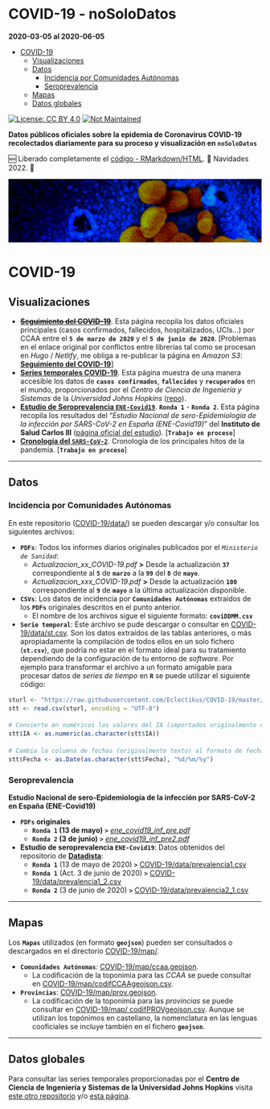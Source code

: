 COVID-19 - noSoloDatos
================
**2020-03-05 al 2020-06-05**

- <a href="#covid-19" id="toc-covid-19">COVID-19</a>
  - <a href="#visualizaciones" id="toc-visualizaciones">Visualizaciones</a>
  - <a href="#datos" id="toc-datos">Datos</a>
    - <a href="#incidencia-por-comunidades-autónomas"
      id="toc-incidencia-por-comunidades-autónomas">Incidencia por Comunidades
      Autónomas</a>
    - <a href="#seroprevalencia" id="toc-seroprevalencia">Seroprevalencia</a>
  - <a href="#mapas" id="toc-mapas">Mapas</a>
  - <a href="#datos-globales" id="toc-datos-globales">Datos globales</a>

[![License: CC BY
4.0](https://img.shields.io/badge/License-CC%20BY%204.0-lightgrey.svg)](https://creativecommons.org/licenses/by/4.0/deed.es;%20target=%22_blank%22)
[![Not
Maintained](https://img.shields.io/badge/Maintenance%20Level-Not%20Maintained-yellow.svg)](https://gist.github.com/cheerfulstoic/d107229326a01ff0f333a1d3476e068d;%20target=%22_blank%22)

**Datos públicos oficiales sobre la epidemia de Coronavirus COVID-19
recolectados diariamente para su proceso y visualización en
`noSoloDatos`**

:new: Liberado completamente el [código -
RMarkdown/HTML](https://github.com/Eclectikus/COVID-19/tree/master/code).
:christmas_tree: Navidades 2022. :christmas_tree:

![2019_nCoV](https://github.com/Eclectikus/COVID-19/blob/master/img/2019_nCoV600x.png "2019_nCoV")

# COVID-19

## Visualizaciones

- <s>[**Seguimiento del
  COVID-19**](https://nosolodatos.netlify.com/es/covid19/coronavirus)</s>.
  Esta página recopila los datos oficiales principales (casos
  confirmados, fallecidos, hospitalizados, UCIs…) por CCAA entre el
  **`5 de marzo de 2020`** y el **`5 de junio de 2020`**. \[Problemas en
  el enlace original por conflictos entre librerías tal como se procesan
  en *Hugo* / *Netlify*, me obliga a re-publicar la página en *Amazon
  S3*: [**Seguimiento del
  COVID-19**](https://nosolodatos.page.link/covid19)\]
- [**Series temporales
  COVID-19**](https://eclectikus.github.io/jhutimeseries/). Esta página
  muestra de una manera accesible los datos de **`casos confirmados`**,
  **`fallecidos`** y **`recuperados`** en el mundo, proporcionados por
  el *Centro de Ciencia de Ingeniería y Sistemas* de la *Universidad
  Johns Hopkins* ([repo](https://github.com/CSSEGISandData/COVID-19)).
- [**Estudio de Seroprevalencia
  `ENE-Covid19`**](https://nosolodatos.netlify.app/es/covid19/seroprev).
  **`Ronda 1`** - **`Ronda 2`**. Esta página recopila los resultados del
  “*Estudio Nacional de sero-Epidemiología de la infección por
  SARS-CoV-2 en España (ENE-Covid19)*” del **Instituto de Salud Carlos
  III** ([página oficial del
  estudio](https://portalcne.isciii.es/enecovid19/)).
  \[**`Trabajo en proceso`**\]
- [**Cronología del
  `SARS-CoV-2`**](https://nosolodatos.netlify.app/es/covid19/crono).
  Cronología de los principales hitos de la pandemia.
  \[**`Trabajo en proceso`**\]

------------------------------------------------------------------------

## Datos

### Incidencia por Comunidades Autónomas

En este repositorio
([COVID-19/data/](https://github.com/Eclectikus/COVID-19/tree/master/data))
se pueden descargar y/o consultar los siguientes archivos:

- **`PDFs`**: Todos los informes diarios originales publicados por el
  *`Ministerio de Sanidad`*:
  - *Actualizacion_xx_COVID-19.pdf* **\>** Desde la actualización
    **`37`** correspondiente al **`5`** de **`marzo`** a la **`99`** del
    **`8`** de **`mayo`**.
  - *Actualizacion_xxx_COVID-19.pdf* **\>** Desde la actualización
    **`100`** correspondiente al **`9`** de **`mayo`** a la última
    actualización disponible.
- **`CSVs`**: Los datos de incidencia por **`Comunidades Autónomas`**
  extraídos de los **`PDFs`** originales descritos en el punto anterior.
  - El nombre de los archivos sigue el siguiente formato:
    **`coviDDMM.csv`**
- **`Serie temporal`**: Este archivo se pude descargar o consultar en
  [COVID-19/data/st.csv](https://github.com/Eclectikus/COVID-19/blob/master/data/st.csv).
  Son los datos extraídos de las tablas anteriores, o más apropiadamente
  la compilación de todos ellos en un solo fichero (**`st.csv`**), que
  podría no estar en el formato ideal para su tratamiento dependiendo de
  la configuración de tu entorno de *software*. Por ejemplo para
  transformar el archivo a un formato amigable para procesar datos de
  *series de tiempo* en **`R`** se puede utilizar el siguiente código:

``` r
sturl <- "https://raw.githubusercontent.com/Eclectikus/COVID-19/master/data/st.csv"
stt <- read.csv(sturl, encoding = "UTF-8")

# Convierte en numéricos los valores del IA (importados originalmente como texto):
stt$IA <- as.numeric(as.character(stt$IA))

# Cambia la columna de fechas (originalmente texto) al formato de fecha utilizado por R:
stt$Fecha <- as.Date(as.character(stt$Fecha), "%d/%m/%y")
```

### Seroprevalencia

**Estudio Nacional de sero-Epidemiología de la infección por SARS-CoV-2
en España (ENE-Covid19)**

- **`PDFs` originales**
  - **`Ronda 1` (13 de mayo)** **`>`**
    [*ene_covid19_inf_pre.pdf*](https://github.com/Eclectikus/COVID-19/blob/master/data/ene_covid19_inf_pre.pdf)
  - **`Ronda 2` (3 de junio)** **`>`**
    [*ene_covid19_inf_pre2.pdf*](https://github.com/Eclectikus/COVID-19/blob/master/data/ene_covid19_inf_pre2.pdf)
- **Estudio de seroprevalencia `ENE-Covid19`**: Datos obtenidos del
  repositorio de
  [**Datadista**](https://github.com/datadista/datasets/tree/master/COVID%2019):
  - **`Ronda 1`** (13 de mayo de 2020) **`>`**
    [COVID-19/data/prevalencia1.csv](https://github.com/Eclectikus/COVID-19/blob/master/data/prevalencia1.csv)
  - **`Ronda 1`** (Act. 3 de junio de 2020) **`>`**
    [COVID-19/data/prevalencia1_2.csv](https://github.com/Eclectikus/COVID-19/blob/master/data/prevalencia1_2.csv)
  - **`Ronda 2`** (3 de junio de 2020) **`>`**
    [COVID-19/data/prevalencia2_1.csv](https://github.com/Eclectikus/COVID-19/blob/master/data/prevalencia2_1.csv)

------------------------------------------------------------------------

## Mapas

Los **`Mapas`** utilizados (en formato **`geojson`**) pueden ser
consultados o descargados en el directorio
[COVID-19/map/](https://github.com/Eclectikus/COVID-19/tree/master/map).

- **`Comunidades Autónomas`**:
  [COVID-19/map/ccaa.geojson](https://github.com/Eclectikus/COVID-19/blob/master/map/ccaa.geojson).
  - La codificación de la toponimia para las *CCAA* se puede consultar
    en
    [COVID-19/map/codifCCAAgeojson.csv](https://github.com/Eclectikus/COVID-19/blob/master/map/codifCCAAgeojson.csv).
- **`Provincias`**:
  [COVID-19/map/prov.geojson](https://github.com/Eclectikus/COVID-19/blob/master/map/prov.geojson).
  - La codificación de la toponimia para las *provincias* se puede
    consultar en [COVID-19/map/
    codifPROVgeojson.csv](https://github.com/Eclectikus/COVID-19/blob/master/map/codifPROVgeojson.csv).
    Aunque se utilizan los topónimos en castellano, la nomenclatura en
    las lenguas cooficiales se incluye también en el fichero
    **`geojson`**.

------------------------------------------------------------------------

## Datos globales

Para consultar las series temporales proporcionadas por el **Centro de
Ciencia de Ingeniería y Sistemas de la Universidad Johns Hopkins**
visita [este otro
repositorio](https://github.com/Eclectikus/jhutimeseries) y/o [esta
página](https://eclectikus.github.io/jhutimeseries/).
